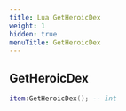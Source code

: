 ```yaml
---
title: Lua GetHeroicDex
weight: 1
hidden: true
menuTitle: GetHeroicDex
---
```

## GetHeroicDex
```lua
item:GetHeroicDex(); -- int
```